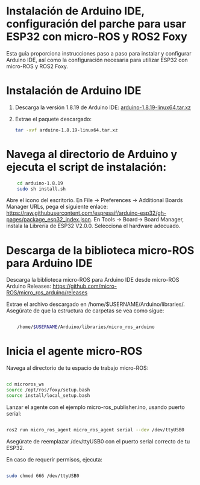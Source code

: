 # Instalación de Arduino IDE, configuración del parche para usar ESP32 con micro-ROS y ROS2 Foxy

Esta guía proporciona instrucciones paso a paso para instalar y configurar Arduino IDE, así como la configuración necesaria para utilizar ESP32 con micro-ROS y ROS2 Foxy.

# Instalación de Arduino IDE

1. Descarga la versión 1.8.19 de Arduino IDE: [arduino-1.8.19-linux64.tar.xz](https://downloads.arduino.cc/arduino-1.8.19-linux64.tar.xz)
2. Extrae el paquete descargado:

   ```bash
   tar -xvf arduino-1.8.19-linux64.tar.xz
   ```
# Navega al directorio de Arduino y ejecuta el script de instalación:

```bash
    cd arduino-1.8.19
    sudo sh install.sh
```
Abre el icono del escritorio.
En File → Preferences → Additional Boards Manager URLs, pega el siguiente enlace: https://raw.githubusercontent.com/espressif/arduino-esp32/gh-pages/package_esp32_index.json.
En Tools → Board→ Board Manager, instala la Librería de ESP32 V2.0.0.
Selecciona el hardware adecuado.

# Descarga de la biblioteca micro-ROS para Arduino IDE
Descarga la biblioteca micro-ROS para Arduino IDE desde micro-ROS Arduino Releases: https://github.com/micro-ROS/micro_ros_arduino/releases

Extrae el archivo descargado en /home/$USERNAME/Arduino/libraries/. Asegúrate de que la estructura de carpetas se vea como sigue:
```bash

    /home/$USERNAME/Arduino/libraries/micro_ros_arduino
 ```

# Inicia el agente micro-ROS

 Navega al directorio de tu espacio de trabajo micro-ROS:

```bash

cd microros_ws
source /opt/ros/foxy/setup.bash
source install/local_setup.bash
```
Lanzar el agente con el ejemplo micro-ros_publisher.ino, usando puerto serial:

```bash

ros2 run micro_ros_agent micro_ros_agent serial --dev /dev/ttyUSB0
```
Asegúrate de reemplazar /dev/ttyUSB0 con el puerto serial correcto de tu ESP32.

En caso de requerir permisos, ejecuta:

```bash

sudo chmod 666 /dev/ttyUSB0
```
